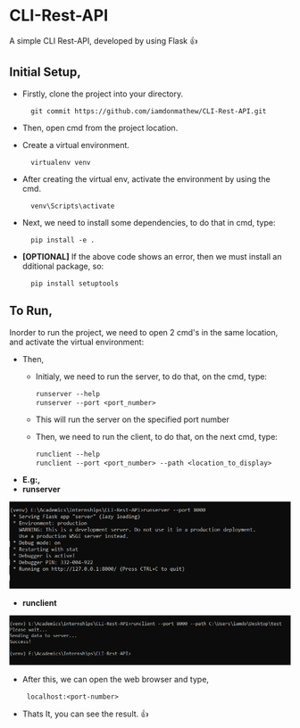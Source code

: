 # CLI-Rest-API
A simple CLI Rest-API, developed by using Flask :+1:

## Initial Setup,
- Firstly, clone the project into your directory.

        git commit https://github.com/iamdonmathew/CLI-Rest-API.git
        
- Then, open cmd from the project location.
- Create a virtual environment.

        virtualenv venv
        
- After creating the virtual env, activate the environment by using the cmd.

        venv\Scripts\activate
        
- Next, we need to install some dependencies, to do that in cmd, type:

        pip install -e .
        
- **[OPTIONAL]** If the above code shows an error, then we must install an dditional package, so:

        pip install setuptools
        


## To Run,
Inorder to run the project, we need to open 2 cmd's in the same location, and activate the virtual environment:

- Then,
  - Initialy, we need to run the server, to do that, on the cmd, type:
        
        runserver --help
        runserver --port <port_number>
        
  - This will run the server on the specified port number
  - Then, we need to run the client, to do that, on the next cmd, type:
  
        runclient --help
        runclient --port <port_number> --path <location_to_display>
       
- **E.g:,**
- **runserver**
        
![](images/runserver.PNG)
        
- **runclient**
       
![](images/runclient.PNG)
  
- After this, we can open the web browser and type,
    
       localhost:<port-number>
       
- Thats It, you can see the result. :+1:
